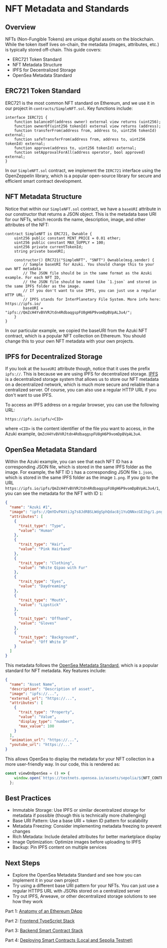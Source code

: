 # NFT Metadata and Standards

## Overview

NFTs (Non-Fungible Tokens) are unique digital assets on the blockchain. While the token itself lives on-chain, the metadata (images, attributes, etc.) is typically stored off-chain. This guide covers:

- ERC721 Token Standard
- NFT Metadata Structure
- IPFS for Decentralized Storage
- OpenSea Metadata Standard

## ERC721 Token Standard

ERC721 is the most common NFT standard on Ethereum, and we use it in our project in `contracts/SimpleNFT.sol`. Key functions include:

```solidity
interface IERC721 {
    function balanceOf(address owner) external view returns (uint256);
    function ownerOf(uint256 tokenId) external view returns (address);
    function transferFrom(address from, address to, uint256 tokenId) external;
    function safeTransferFrom(address from, address to, uint256 tokenId) external;
    function approve(address to, uint256 tokenId) external;
    function setApprovalForAll(address operator, bool approved) external;
}

```
In our `SimpleNFT.sol` contract, we implement the `IERC721` interface using the OpenZeppelin library, which is a popular open-source library for secure and efficient smart contract development.

## NFT Metadata Structure

Notice that within our `SimpleNFT.sol` contract, we have a `baseURI` attribute in our constructor that returns a JSON object. This is the metadata base URI for our NFTs, which records the name, description, image, and other attributes of the NFT:

```solidity
contract SimpleNFT is ERC721, Ownable {
    uint256 public constant MINT_PRICE = 0.01 ether;
    uint256 public constant MAX_SUPPLY = 100;
    uint256 private currentTokenId;
    string private baseURI;

    constructor() ERC721("SimpleNFT", "SNFT") Ownable(msg.sender) {
        // Sample baseURI for Azuki. You should change this to your own NFT metadata
        // The JSON file should be in the same format as the Azuki example. For each NFT ID,
        // the JSON file should be named like `1.json` and stored in the same IPFS folder as the image.
        // If you don't want to use IPFS, you can just use a regular HTTP URL.
        // IPFS stands for InterPlanetary File System. More info here: https://ipfs.io/
        baseURI = "ipfs://QmZcH4YvBVVRJtdn4RdbaqgspFU8gH6P9vomDpBVpAL3u4/";
    }
}
```

In our particular example, we copied the baseURI from the Azuki NFT contract, which is a popular NFT collection on Ethereum. You should change this to your own NFT metadata with your own projects.

## IPFS for Decentralized Storage

If you look at the `baseURI` attribute though, notice that it uses the prefix `ipfs://`. This is because we are using IPFS for decentralized storage. [IPFS](https://ipfs.io/) is a decentralized storage system that allows us to store our NFT metadata on a decentralized network, which is much more secure and reliable than a centralized server. Of course, you can also use a regular HTTP URL if you don't want to use IPFS.

To access an IPFS address on a regular browser, you can use the following URL:
```
https://ipfs.io/ipfs/<CID>
```

where `<CID>` is the content identifier of the file you want to access, in the Azuki example, `QmZcH4YvBVVRJtdn4RdbaqgspFU8gH6P9vomDpBVpAL3u4`.

## OpenSea Metadata Standard

Within the Azuki example, you can see that each NFT ID has a corresponding JSON file, which is stored in the same IPFS folder as the image. For example, the NFT ID `1` has a corresponding JSON file `1.json`, which is stored in the same IPFS folder as the image `1.png`. If you go to the URL `https://ipfs.io/ipfs/QmZcH4YvBVVRJtdn4RdbaqgspFU8gH6P9vomDpBVpAL3u4/1`, you can see the metadata for the NFT with ID `1`:

```json
{
  "name": "Azuki #1",
  "image": "ipfs://QmYDvPAXtiJg7s8JdRBSLWdgSphQdac8j1YuQNNxcGE1hg/1.png",
  "attributes": [
    {
      "trait_type": "Type",
      "value": "Human"
    },
    {
      "trait_type": "Hair",
      "value": "Pink Hairband"
    },
    {
      "trait_type": "Clothing",
      "value": "White Qipao with Fur"
    },
    {
      "trait_type": "Eyes",
      "value": "Daydreaming"
    },
    {
      "trait_type": "Mouth",
      "value": "Lipstick"
    },
    {
      "trait_type": "Offhand",
      "value": "Gloves"
    },
    {
      "trait_type": "Background",
      "value": "Off White D"
    }
  ]
}
```

This metadata follows the [OpenSea Metadata Standard](https://docs.opensea.io/docs/metadata-standards), which is a popular standard for NFT metadata. Key features include:

```json
{
  "name": "Asset Name",
  "description": "Description of asset",
  "image": "ipfs://...",
  "external_url": "https://...",
  "attributes": [
    {
      "trait_type": "Property",
      "value": "Value",
      "display_type": "number",
      "max_value": 100
    }
  ],
  "animation_url": "https://...",
  "youtube_url": "https://..."
}
```

This allows OpenSea to display the metadata for your NFT collection in a more user-friendly way. In our code, this is rendered as:

```ts
const viewOnOpenSea = () => {
    window.open(`https://testnets.opensea.io/assets/sepolia/${NFT_CONTRACT_ADDRESS}`, '_blank');
  };
```

## Best Practices

- Immutable Storage: Use IPFS or similar decentralized storage for metadata if possible (though this is technically more challenging)
- Base URI Pattern: Use a base URI + token ID pattern for scalability
- Metadata Freezing: Consider implementing metadata freezing to prevent changes
- Rich Metadata: Include detailed attributes for better marketplace display
- Image Optimization: Optimize images before uploading to IPFS
- Backup: Pin IPFS content on multiple services

## Next Steps

- Explore the OpenSea Metadata Standard and see how you can implement it in your own project
- Try using a different base URI pattern for your NFTs. You can just use a regular HTTPS URL with JSONs stored on a centralized server
- Try out IPFS, Arweave, or other decentralized storage solutions to see how they work

Part 1: [Anatomy of an Ethereum DApp](1-intro.md)

Part 2: [Frontend TypeScript Stack](2-frontend.md)

Part 3: [Backend Smart Contract Stack](3-backend.md)

Part 4: [Deploying Smart Contracts (Local and Sepolia Testnet)](4-deploy.md)
